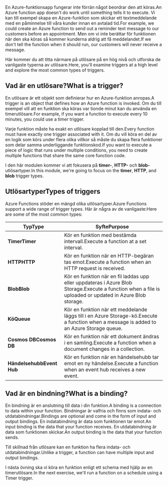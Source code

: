 <span data-ttu-id="506c8-101">En Azure-funktionsapp fungerar inte förrän något beordrar den att köras.</span><span class="sxs-lookup"><span data-stu-id="506c8-101">An Azure function app doesn't do work until something tells it to execute.</span></span> <span data-ttu-id="506c8-102">Vi kan till exempel skapa en Azure-funktion som skickar ett textmeddelande med en påminnelse till våra kunder innan en avtalad tid.</span><span class="sxs-lookup"><span data-stu-id="506c8-102">For example, we could create an Azure function to send out a reminder text message to our customers before an appointment.</span></span> <span data-ttu-id="506c8-103">Men om vi inte berättar för funktionen när den ska köras så kommer kunderna aldrig att få meddelandet.</span><span class="sxs-lookup"><span data-stu-id="506c8-103">If we don't tell the function when it should run, our customers will never receive a message.</span></span> 

<span data-ttu-id="506c8-104">Här kommer du att titta närmare på utlösare på en hög nivå och utforska de vanligaste typerna av utlösare.</span><span class="sxs-lookup"><span data-stu-id="506c8-104">Here, you'll examine triggers at a high level and explore the most common types of triggers.</span></span>

## <a name="what-is-a-trigger"></a><span data-ttu-id="506c8-105">Vad är en utlösare?</span><span class="sxs-lookup"><span data-stu-id="506c8-105">What is a trigger?</span></span>

<span data-ttu-id="506c8-106">En utlösare är ett objekt som definierar hur en Azure-funktion anropas.</span><span class="sxs-lookup"><span data-stu-id="506c8-106">A trigger is an object that defines how an Azure function is invoked.</span></span> <span data-ttu-id="506c8-107">Om du till exempel vill att en funktion ska köras var tionde minut kan du använda en timerutlösare.</span><span class="sxs-lookup"><span data-stu-id="506c8-107">For example, if you want a function to execute every 10 minutes, you could use a timer trigger.</span></span>

<span data-ttu-id="506c8-108">Varje funktion måste ha exakt en utlösare kopplad till den.</span><span class="sxs-lookup"><span data-stu-id="506c8-108">Every function must have exactly one trigger associated with it.</span></span> <span data-ttu-id="506c8-109">Om du vill köra en del av en logik som körs under flera olika villkor så måste du skapa flera funktioner som delar samma underliggande funktionskod.</span><span class="sxs-lookup"><span data-stu-id="506c8-109">If you want to execute a piece of logic that runs under multiple conditions, you need to create multiple functions that share the same core function code.</span></span>

<span data-ttu-id="506c8-110">I den här modulen kommer vi att fokusera på **timer-**, **HTTP-** och **blob-** utlösartyper.</span><span class="sxs-lookup"><span data-stu-id="506c8-110">In this module, we're going to focus on the **timer**, **HTTP**, and **blob** trigger types.</span></span>

## <a name="types-of-triggers"></a><span data-ttu-id="506c8-111">Utlösartyper</span><span class="sxs-lookup"><span data-stu-id="506c8-111">Types of triggers</span></span>

<span data-ttu-id="506c8-112">Azure Functions stöder en mängd olika utlösartyper.</span><span class="sxs-lookup"><span data-stu-id="506c8-112">Azure Functions support a wide range of trigger types.</span></span> <span data-ttu-id="506c8-113">Här är några av de vanligaste:</span><span class="sxs-lookup"><span data-stu-id="506c8-113">Here are some of the most common types:</span></span>

| <span data-ttu-id="506c8-114">Typ</span><span class="sxs-lookup"><span data-stu-id="506c8-114">Type</span></span> | <span data-ttu-id="506c8-115">Syfte</span><span class="sxs-lookup"><span data-stu-id="506c8-115">Purpose</span></span> |
| --- | --- |
| <span data-ttu-id="506c8-116">**Timer**</span><span class="sxs-lookup"><span data-stu-id="506c8-116">**Timer**</span></span> | <span data-ttu-id="506c8-117">Kör en funktion med bestämda intervall.</span><span class="sxs-lookup"><span data-stu-id="506c8-117">Execute a function at a set interval.</span></span> |
| <span data-ttu-id="506c8-118">**HTTP**</span><span class="sxs-lookup"><span data-stu-id="506c8-118">**HTTP**</span></span> | <span data-ttu-id="506c8-119">Kör en funktion när en HTTP-begäran tas emot.</span><span class="sxs-lookup"><span data-stu-id="506c8-119">Execute a function when an HTTP request is received.</span></span> |
| <span data-ttu-id="506c8-120">**Blob**</span><span class="sxs-lookup"><span data-stu-id="506c8-120">**Blob**</span></span> | <span data-ttu-id="506c8-121">Kör en funktion när en fil laddas upp eller uppdateras i Azure Blob Storage.</span><span class="sxs-lookup"><span data-stu-id="506c8-121">Execute a function when a file is uploaded or updated in Azure Blob storage.</span></span> |
| <span data-ttu-id="506c8-122">**Kö**</span><span class="sxs-lookup"><span data-stu-id="506c8-122">**Queue**</span></span> | <span data-ttu-id="506c8-123">Kör en funktion när ett meddelande läggs till i en Azure Storage-kö.</span><span class="sxs-lookup"><span data-stu-id="506c8-123">Execute a function when a message is added to an Azure Storage queue.</span></span> |
| <span data-ttu-id="506c8-124">**Cosmos DB**</span><span class="sxs-lookup"><span data-stu-id="506c8-124">**Cosmos DB**</span></span> | <span data-ttu-id="506c8-125">Kör en funktion när ett dokument ändras i en samling.</span><span class="sxs-lookup"><span data-stu-id="506c8-125">Execute a function when a document changes in a collection.</span></span> |
| <span data-ttu-id="506c8-126">**Händelsehubb**</span><span class="sxs-lookup"><span data-stu-id="506c8-126">**Event Hub**</span></span> | <span data-ttu-id="506c8-127">Kör en funktion när en händelsehubb tar emot en ny händelse.</span><span class="sxs-lookup"><span data-stu-id="506c8-127">Execute a function when an event hub receives a new event.</span></span> |

## <a name="what-is-a-binding"></a><span data-ttu-id="506c8-128">Vad är en bindning?</span><span class="sxs-lookup"><span data-stu-id="506c8-128">What is a binding?</span></span>

<span data-ttu-id="506c8-129">En bindning är en anslutning till data i din funktion.</span><span class="sxs-lookup"><span data-stu-id="506c8-129">A binding is a connection to data within your function.</span></span> <span data-ttu-id="506c8-130">Bindningar är valfria och finns som indata- och utdatabindningar.</span><span class="sxs-lookup"><span data-stu-id="506c8-130">Bindings are optional and come in the form of input and output bindings.</span></span> <span data-ttu-id="506c8-131">En indatabindning är data som funktionen tar emot.</span><span class="sxs-lookup"><span data-stu-id="506c8-131">An input binding is the data that your function receives.</span></span> <span data-ttu-id="506c8-132">En utdatabindning är data som funktionen skickar.</span><span class="sxs-lookup"><span data-stu-id="506c8-132">An output binding is the data that your function sends.</span></span>

<span data-ttu-id="506c8-133">Till skillnad från utlösare kan en funktion ha flera indata- och utdatabindningar.</span><span class="sxs-lookup"><span data-stu-id="506c8-133">Unlike a trigger, a function can have multiple input and output bindings.</span></span>

<span data-ttu-id="506c8-134">I nästa övning ska vi köra en funktion enligt ett schema med hjälp av en timerutlösare.</span><span class="sxs-lookup"><span data-stu-id="506c8-134">In the next exercise, we'll run a function on a schedule using a Timer trigger.</span></span>